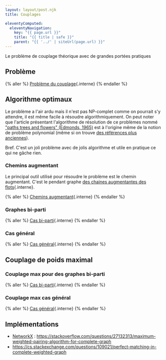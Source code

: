 ```yaml
---
layout: layout/post.njk
title: Couplages

eleventyComputed:
  eleventyNavigation:
    key: "{{ page.url }}"
    title: "{{ title | safe }}"
    parent: "{{ '../' | siteUrl(page.url) }}"
---
```


Le problème de couplage théorique avec de grandes portées pratiques

## Problème

{% aller %}
[Problème du couplage](./problème/){.interne}
{% endaller %}

## Algorithme optimaux

Le problème a l'air ardu mais il n'est pas NP-complet comme on pourrait s'y attendre, il est même facile à résoudre algorithmiquement. On peut noter que l'article présentant l'algorithme de résolution de ce problèmes nommé ["paths trees and flowers" (Edmonds, 1965)](https://math.nist.gov/~JBernal/p_t_f.pdf) est à l'origine même de la notion de problème polynomial (même si on trouve [des références plus anciennes](https://blog.computationalcomplexity.org/2022/11/who-first-thought-of-notion-of.html)).

Bref. C'est un joli problème avec de jolis algorithme et utile en pratique ce qui ne gâche rien.

### Chemins augmentant

Le principal outil utilisé pour résoudre le problème est le chemin augmentant. C'est le pendant graphe [des chaines augmentantes des flots](../flots/#chaîne-augmentante){.interne}.

{% aller %}
[Chemins augmentant](./chemins-augmentant/){.interne}
{% endaller %}

### Graphes bi-parti

{% aller %}
[Cas bi-parti](./couplage-bi-parti){.interne}
{% endaller %}

### Cas général

{% aller %}
[Cas général](./couplage-cas-général){.interne}
{% endaller %}

## Couplage de poids maximal

### Couplage max pour des graphes bi-parti

{% aller %}
[Cas bi-parti](./couplage-max-bi-parti){.interne}
{% endaller %}

### Couplage max cas général

{% aller %}
[Cas général](./couplage-max-cas-général){.interne}
{% endaller %}

## Implémentations

- [NetworkX](https://networkx.org/) : <https://stackoverflow.com/questions/27132313/maximum-weighted-pairing-algorithm-for-complete-graph>
- <https://cs.stackexchange.com/questions/109021/perfect-matching-in-complete-weighted-graph>
